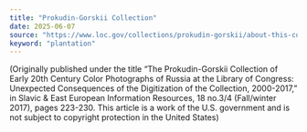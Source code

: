 ```yaml
---
title: "Prokudin-Gorskii Collection"
date: 2025-06-07
source: "https://www.loc.gov/collections/prokudin-gorskii/about-this-collection/"
keyword: "plantation"
---
```


(Originally published under the title “The Prokudin-Gorskii Collection of Early 20th Century Color Photographs of Russia at the Library of Congress: Unexpected Consequences of the Digitization of the Collection, 2000-2017,” in Slavic & East European Information Resources, 18 no.3/4 (Fall/winter 2017), pages 223-230. This article is a work of the U.S. government and is not subject to copyright protection in the United States)

